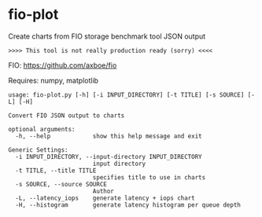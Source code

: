 # fio-plot
Create charts from FIO storage benchmark tool JSON output

    >>>> This tool is not really production ready (sorry) <<<< 

FIO: https://github.com/axboe/fio

Requires: numpy, matplotlib

    usage: fio-plot.py [-h] [-i INPUT_DIRECTORY] [-t TITLE] [-s SOURCE] [-L] [-H]

    Convert FIO JSON output to charts

    optional arguments:
      -h, --help            show this help message and exit

    Generic Settings:
      -i INPUT_DIRECTORY, --input-directory INPUT_DIRECTORY
                            input directory
      -t TITLE, --title TITLE
                            specifies title to use in charts
      -s SOURCE, --source SOURCE
                            Author
      -L, --latency_iops    generate latency + iops chart
      -H, --histogram       generate latency histogram per queue depth
